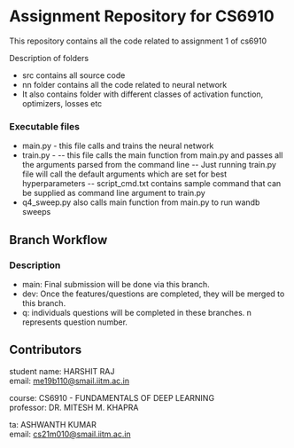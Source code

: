# Assignment Repository for CS6910

This repository contains all the code related to assignment 1 of cs6910

Description of folders
- src contains all source code
- nn folder contains all the code related to neural network
- It also contains folder with different classes of activation function, optimizers, losses etc

### Executable files
- main.py - this file calls and trains the neural network
- train.py -
  -- this file calls the main function from main.py and passes all the arguments parsed from the command line
  -- Just running train.py file will call the default arguments which are set for best hyperparameters
  -- script_cmd.txt contains sample command that can be supplied as command line argument to train.py
- q4_sweep.py also calls main function from main.py to run wandb sweeps

## Branch Workflow 
  ### Description 
  - main: Final submission will be done via this branch.  
  - dev: Once the features/questions are completed, they will be merged to this branch. 
  - q<n>: individuals questions will be completed in these branches. n represents question number. 


## Contributors

student name: HARSHIT RAJ  
email: me19b110@smail.iitm.ac.in  
 
course: CS6910 - FUNDAMENTALS OF DEEP LEARNING  
professor: DR. MITESH M. KHAPRA  
 
ta: ASHWANTH KUMAR  
email: cs21m010@smail.iitm.ac.in   
